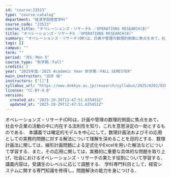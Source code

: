 ```yaml
---
id: "course:23523"
type: "course-catalog"
department: "経済学部経営学科"
course_code: "23523"
course_title: "オペレーションズ・リサーチb ／OPERATIONS RESEARCH(B)"
title: "オペレーションズ・リサーチb ／OPERATIONS RESEARCH(B)"
summary: "オペレーションズ・リサーチ(OR)は，計画や管理の数理的側面に焦点をあて，社会や企業の活動の中に内在する法則性を知り，これを意思決定の一助とするものである． 本講義では確定的モデルを中心にして，数理計画法およびその応用としての実務的問題に対…"
tags: []
campus: ""
term: ""
period: "月5／Mon 5"
course_type: "秋学期／Fall"
credits: 2
year: "2025年度／2025 Academic Year 秋学期／FALL SEMESTER"
main_instructor: "白井 裕"
instructors: ["[]"]
syllabus_url: "https://www.dokkyo.ac.jp/research/syllabus/2025/0202/0202_23523_ja_JP.html"
license: "CC-BY-4.0"
version:
  created_at: "2025-10-29T12:47:51.635451Z"
  updated_at: "2025-10-29T12:47:51.635451Z"
---
```

オペレーションズ・リサーチ(OR)は，計画や管理の数理的側面に焦点をあて，社会や企業の活動の中に内在する法則性を知り，これを意思決定の一助とするものである． 本講義では確定的モデルを中心にして，数理計画法およびその応用としての実務的問題に対する解法について理解を深めることを目的とする．数理計画法に関しては，線形計画問題による定式化やExcelを用いた解法などについて学習する．また，その応用に関しては，実務的に重要な具体的な問題を取り上げ，社会におけるオペレーションズ・リサーチの果たす役割について学習する． 講義内容は，受講生のレベルに応じて調整する． 学科専門科目として，経営システムに関する専門知識を修得し，問題解決の能力を身につける．
